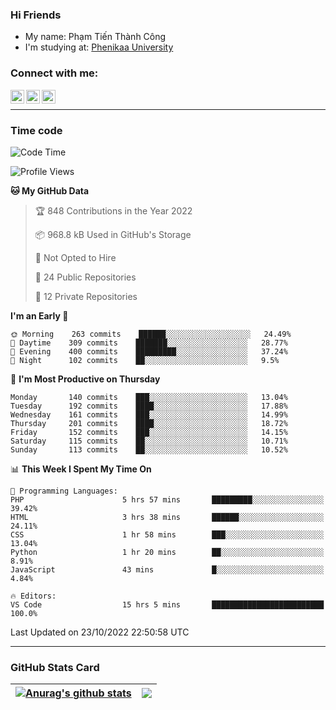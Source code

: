 ### Hi Friends

- My name: Phạm Tiến Thành Công
- I'm studying at: [Phenikaa University]


### Connect with me:
[<img align="left" alt="PhamTienThanhCong | Facebook" width="22px" src="https://upload.wikimedia.org/wikipedia/commons/thumb/1/16/Facebook-icon-1.png/640px-Facebook-icon-1.png" />][facebook]
[<img align="left" alt="PhamTienThanhCong | Zalo" width="22px" src="https://www.anphatpc.com.vn/template/anphat_2020v2/images/icon-zalo.jpg" />][zalo]
[<img align="left" alt="PhamTienThanhCong | LinkedIn" width="22px" src="https://cdn3.iconfinder.com/data/icons/inficons/512/linkedin.png" />][linkedin]

<br />

---

### Time code

<!--START_SECTION:waka-->
![Code Time](http://img.shields.io/badge/Code%20Time-633%20hrs%202%20mins-blue)

![Profile Views](http://img.shields.io/badge/Profile%20Views-14-blue)

**🐱 My GitHub Data** 

> 🏆 848 Contributions in the Year 2022
 > 
> 📦 968.8 kB Used in GitHub's Storage 
 > 
> 🚫 Not Opted to Hire
 > 
> 📜 24 Public Repositories 
 > 
> 🔑 12 Private Repositories  
 > 
**I'm an Early 🐤** 

```text
🌞 Morning    263 commits    ██████░░░░░░░░░░░░░░░░░░░   24.49% 
🌆 Daytime    309 commits    ███████░░░░░░░░░░░░░░░░░░   28.77% 
🌃 Evening    400 commits    █████████░░░░░░░░░░░░░░░░   37.24% 
🌙 Night      102 commits    ██░░░░░░░░░░░░░░░░░░░░░░░   9.5%

```
📅 **I'm Most Productive on Thursday** 

```text
Monday       140 commits    ███░░░░░░░░░░░░░░░░░░░░░░   13.04% 
Tuesday      192 commits    ████░░░░░░░░░░░░░░░░░░░░░   17.88% 
Wednesday    161 commits    ███░░░░░░░░░░░░░░░░░░░░░░   14.99% 
Thursday     201 commits    ████░░░░░░░░░░░░░░░░░░░░░   18.72% 
Friday       152 commits    ███░░░░░░░░░░░░░░░░░░░░░░   14.15% 
Saturday     115 commits    ██░░░░░░░░░░░░░░░░░░░░░░░   10.71% 
Sunday       113 commits    ██░░░░░░░░░░░░░░░░░░░░░░░   10.52%

```


📊 **This Week I Spent My Time On** 

```text
💬 Programming Languages: 
PHP                      5 hrs 57 mins       █████████░░░░░░░░░░░░░░░░   39.42% 
HTML                     3 hrs 38 mins       ██████░░░░░░░░░░░░░░░░░░░   24.11% 
CSS                      1 hr 58 mins        ███░░░░░░░░░░░░░░░░░░░░░░   13.04% 
Python                   1 hr 20 mins        ██░░░░░░░░░░░░░░░░░░░░░░░   8.91% 
JavaScript               43 mins             █░░░░░░░░░░░░░░░░░░░░░░░░   4.84%

🔥 Editors: 
VS Code                  15 hrs 5 mins       █████████████████████████   100.0%

```


 Last Updated on 23/10/2022 22:50:58 UTC
<!--END_SECTION:waka-->

---

### GitHub Stats Card

| <a href="https://github.com/phamtienthanhcong"><img align="center" src="https://github-readme-stats.vercel.app/api?username=PhamTienThanhCong&show_icons=true&include_all_commits=true&theme=buefy&hide_border=true&theme=ocean_dark" alt="Anurag's github stats" /></a> | <a href="https://github.com/phamtienthanhcong"><img align="center" src="https://github-readme-stats.vercel.app/api/top-langs/?username=PhamTienThanhCong&layout=compact&theme=buefy&hide_border=true&theme=ocean_dark" /></a> |
| ------------- | ------------- |

[Phenikaa University]: https://phenikaa-uni.edu.vn/vi
[facebook]: https://www.facebook.com/phamtienthanhcong
[linkedin]: https://linkedin.com/in/phamtienthanhcong
[zalo]: https://zalo.me/0396396332
[tiktok]: https://www.tiktok.com/@phamtienthanhcong
[web]: https://github.com/PhamTienThanhCong/web_dev
[min project]: https://github.com/PhamTienThanhCong/Project-Of-Web
[c and cpp]: https://github.com/PhamTienThanhCong/Code_C_and_Cpro
[python]: https://github.com/PhamTienThanhCong/Python_beginer
